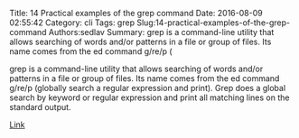Title: 14 Practical examples of the grep command
Date: 2016-08-09 02:55:42
Category: cli
Tags: grep
Slug:14-practical-examples-of-the-grep-command
Authors:sedlav
Summary: grep is a command-line utility that allows searching of words and/or patterns in a file or group of files. Its name comes from the ed command g/re/p (

grep is a command-line utility that allows searching of words and/or patterns in a file or group of files. Its name comes from the ed command g/re/p (globally search a regular expression and print). Grep does a global search by keyword or regular expression and print all matching lines on the standard output.

[Link](http://www.librebyte.net/en/gnulinux/14-practical-examples-of-the-grep-command/)
